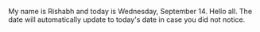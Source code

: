My name is Rishabh and today is Wednesday, September 14. Hello all. The date will automatically update to today's date in case you did not notice.

